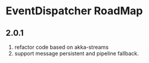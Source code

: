 # EventDispatcher RoadMap

## 2.0.1

1. refactor code based on akka-streams
2. support message persistent and pipeline fallback.
